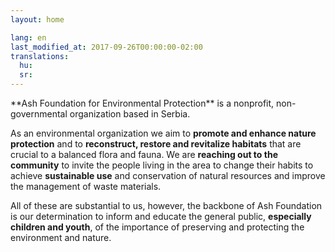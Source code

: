 ```yaml
---
layout: home

lang: en
last_modified_at: 2017-09-26T00:00:00-02:00
translations:
  hu:
  sr:
---
```


<div id="introduction" class="introduction" markdown="1">
**Ash Foundation for Environmental Protection** is a nonprofit,
non-governmental organization based in Serbia.

As an environmental organization we aim to **promote and enhance nature
protection** and to **reconstruct, restore and revitalize habitats** that are
crucial to a balanced flora and fauna. We are **reaching out to the community**
to invite the people living in the area to change their habits to achieve
**sustainable use** and conservation of natural resources and improve the
management of waste materials.

All of these are substantial to us, however, the backbone of Ash Foundation is
our determination to inform and educate the general public, **especially
children and youth**, of the importance of preserving and protecting the
environment and nature.
</div>
